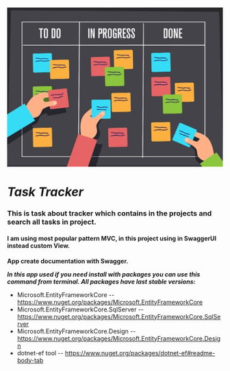![ReadmeMDImage.jpg](ReadmeMDImage.jpg)

# **_Task Tracker_**

### This is task about tracker which contains in the projects and search all tasks in project.

#### I am using most popular pattern MVC, in this project using in SwaggerUI instead custom View.

**App create documentation with Swagger.**

_**In this app used if you need install with packages you can use this command from terminal. All packages have last stable versions:**_
- Microsoft.EntityFrameworkCore -- https://www.nuget.org/packages/Microsoft.EntityFrameworkCore
- Microsoft.EntityFrameworkCore.SqlServer -- https://www.nuget.org/packages/Microsoft.EntityFrameworkCore.SqlServer
- Microsoft.EntityFrameworkCore.Design -- https://www.nuget.org/packages/Microsoft.EntityFrameworkCore.Design
- dotnet-ef tool -- https://www.nuget.org/packages/dotnet-ef#readme-body-tab